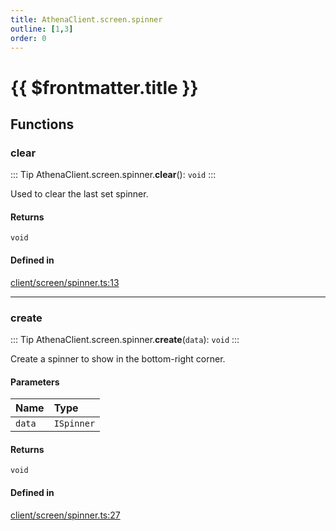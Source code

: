 ```yaml
---
title: AthenaClient.screen.spinner
outline: [1,3]
order: 0
---
```


# {{ $frontmatter.title }}


## Functions

### clear

::: Tip
AthenaClient.screen.spinner.**clear**(): `void`
:::

Used to clear the last set spinner.

#### Returns

`void`

#### Defined in

[client/screen/spinner.ts:13](https://github.com/Stuyk/altv-athena/blob/6013452/src/core/client/screen/spinner.ts#L13)

___

### create

::: Tip
AthenaClient.screen.spinner.**create**(`data`): `void`
:::

Create a spinner to show in the bottom-right corner.

#### Parameters

| Name | Type |
| :------ | :------ |
| `data` | `ISpinner` |

#### Returns

`void`

#### Defined in

[client/screen/spinner.ts:27](https://github.com/Stuyk/altv-athena/blob/6013452/src/core/client/screen/spinner.ts#L27)
